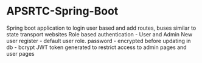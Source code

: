 # APSRTC-Spring-Boot
Spring boot application to login user based and add routes, buses similar to state transport websites
Role based authentication - User and Admin
New user register - default user role.
password - encrypted before updating in db - bcrypt
JWT token generated to restrict access to admin pages and user pages